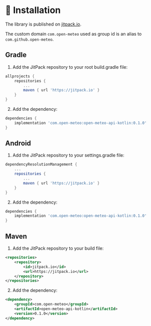 # :blue_book: Installation

The library is published on [jitpack.io](https://jitpack.io).

The custom domain `com.open-meteo` used as group id is an alias to `com.github.open-meteo`.

## Gradle

1. Add the JitPack repository to your root build.gradle file:

```gradle
allprojects {
	repositories {
		...
		maven { url 'https://jitpack.io' }
	}
}
```

2. Add the dependency:

```gradle
dependencies {
	implementation 'com.open-meteo:open-meteo-api-kotlin:0.1.0'
}
```

## Android

1. Add the JitPack repository to your settings.gradle file:

```gradle
dependencyResolutionManagement {
	...
	repositories {
		...
		maven { url 'https://jitpack.io' }
	}
}
```

2. Add the dependency:

```gradle
dependencies {
	implementation 'com.open-meteo:open-meteo-api-kotlin:0.1.0'
}
```

## Maven

1. Add the JitPack repository to your build file:

```xml
<repositories>
	<repository>
		<id>jitpack.io</id>
		<url>https://jitpack.io</url>
	</repository>
</repositories>
```

2. Add the dependency:

```xml
<dependency>
	<groupId>com.open-meteo</groupId>
	<artifactId>open-meteo-api-kotlin</artifactId>
	<version>0.1.0</version>
</dependency>
```
